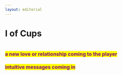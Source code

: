 ```yaml
---
layout: editorial
---
```


# I of Cups



<figure><img src="../../../../../../../../.gitbook/assets/pexels-btgl-♡-19254287.jpg" alt=""><figcaption></figcaption></figure>

### <mark style="color:purple;">a new love or relationship coming to the player</mark>

### <mark style="color:purple;">intuitive messages coming in</mark>





